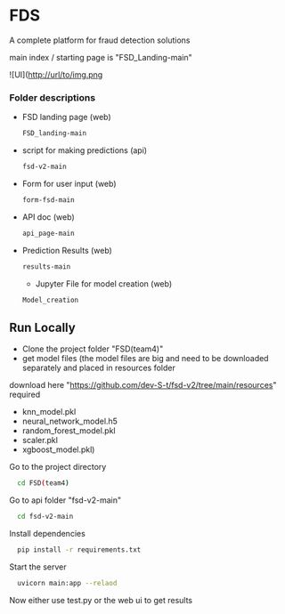 
# FDS

A complete platform for fraud detection solutions 

main index / starting page is "FSD_Landing-main"

![UI]([http://url/to/img.png](https://github.com/dev-S-t/FraudDetectionSystem/blob/main/Home%20(1).png)

### Folder descriptions 
* FSD landing page (web)
  ```bash
  FSD_landing-main
  ```
* script for making predictions (api)
  ```bash
  fsd-v2-main
  ```
* Form for user input (web)
  ```bash
  form-fsd-main
  ```
* API doc (web)
  ```bash
  api_page-main
  ```
* Prediction Results (web)
  ```bash
  results-main
  ```
  * Jupyter File for model creation (web)
  ```bash
  Model_creation
  ```



## Run Locally

* Clone the project folder "FSD(team4)" 
* get model files 
  (the model files are big and need to be downloaded separately and placed in resources folder 
  
download here "https://github.com/dev-S-t/fsd-v2/tree/main/resources" 
required 
* knn_model.pkl 
* neural_network_model.h5 
* random_forest_model.pkl 
* scaler.pkl 
* xgboost_model.pkl)

Go to the project directory

```bash
  cd FSD(team4)
```

Go to api folder "fsd-v2-main"
```bash
  cd fsd-v2-main
```


Install dependencies

```bash
  pip install -r requirements.txt
```

Start the server

```bash
  uvicorn main:app --relaod
```

Now either use test.py or the web ui to get results

